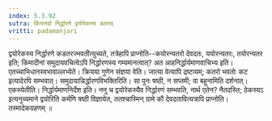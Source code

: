 ```yaml
---
index: 5.3.92
sutra: किंयत्तदो निर्द्धारणे द्वयोरेकस्य डतरच्
vritti: padamanjari
---
```


 द्वयोरेकस्य निर्द्धारणे कडतरज्भवतीत्युच्यते, तत्रेहापि प्राप्नोति--कयोरन्यतरो देवदतः, ययोरन्यतरः, तयोरन्यतर इति; किमादीनां समुदायवचित्वेऽपि निर्द्धारणस्य गम्यमानत्वात्? अत आहनिर्द्धार्यमाणवाचिभ्य इति। एतच्चाभिधानस्वभावाल्लभ्येते। क्रियया गुणेन संज्ञया वेति। जात्या वेत्यापि द्रष्टव्यम्; कतरो भवतोः कट इत्यादेरपि सम्भवात्। समुदायान्निर्द्धारणविभक्तिरिति। सा पुनः षष्ठी, न सप्तमी; वा बहूनामिति दर्शनात्। एकस्येतीति। निर्द्धार्यमाणनिर्देश इति। ननु च द्वयोरेकस्यैव निर्द्धारणं सम्भवति, नार्थ एतेन? नैतदस्ति; ठेकस्यऽ इत्यनुच्यमाने द्वयोरिति कर्मणि षष्ठी विज्ञायेत, ततश्चास्मिन् ग्रामे कौ देवदतावित्यत्रापि प्राप्नोति। तस्मादेकग्रहणम् ॥